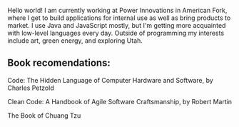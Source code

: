 
Hello world! I am currently working at Power Innovations in American Fork, where I get to build applications for internal use as well as bring products to market. I use Java and JavaScript mostly, but I'm getting more acquainted with low-level languages every day. Outside of programming my interests include art, green energy, and exploring Utah.

## Book recomendations:
Code: The Hidden Language of Computer Hardware and Software, by Charles Petzold

Clean Code: A Handbook of Agile Software Craftsmanship, by Robert Martin

The Book of Chuang Tzu
